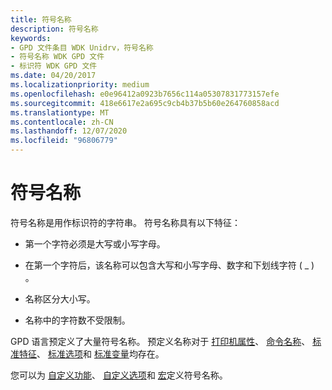 ```yaml
---
title: 符号名称
description: 符号名称
keywords:
- GPD 文件条目 WDK Unidrv，符号名称
- 符号名称 WDK GPD 文件
- 标识符 WDK GPD 文件
ms.date: 04/20/2017
ms.localizationpriority: medium
ms.openlocfilehash: e0e96412a0923b7656c114a05307831773157efe
ms.sourcegitcommit: 418e6617e2a695c9cb4b37b5b60e264760858acd
ms.translationtype: MT
ms.contentlocale: zh-CN
ms.lasthandoff: 12/07/2020
ms.locfileid: "96806779"
---
```

# <a name="symbolic-names"></a>符号名称





符号名称是用作标识符的字符串。 符号名称具有以下特征：

-   第一个字符必须是大写或小写字母。

-   在第一个字符后，该名称可以包含大写和小写字母、数字和下划线字符 ( \_ ) 。

-   名称区分大小写。

-   名称中的字符数不受限制。

GPD 语言预定义了大量符号名称。 预定义名称对于 [打印机属性](printer-attributes.md)、 [命令名称](command-names.md)、 [标准特征](standard-features.md)、 [标准选项](standard-options.md)和 [标准变量](standard-variables.md)均存在。

您可以为 [自定义功能](customized-features.md)、 [自定义选项](customized-options.md)和 [宏](macros.md)定义符号名称。

 

 




